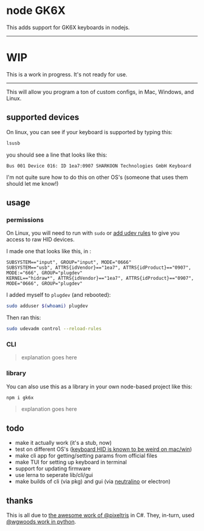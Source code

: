 # node GK6X

This adds support for GK6X keyboards in nodejs.

--- 

# WIP

This is a work in progress. It's not ready for use.

---

This will allow you program a ton of custom configs, in Mac, Windows, and Linux.

## supported devices

On linux, you can see if your keyboard is supported by typing this:

```sh
lsusb
```

you should see a line that looks like this:

```
Bus 001 Device 016: ID 1ea7:0907 SHARKOON Technologies GmbH Keyboard
```

I'm not quite sure how to do this on other OS's (someone that uses them should let me know!)

## usage

### permissions

On Linux, you will need to run with `sudo` or [add udev rules](https://github.com/node-hid/node-hid#udev-device-permissions) to give you access to raw HID devices.

I made one that looks like this, in :

```
SUBSYSTEM=="input", GROUP="input", MODE="0666"
SUBSYSTEM=="usb", ATTRS{idVendor}=="1ea7", ATTRS{idProduct}=="0907", MODE:="666", GROUP="plugdev"
KERNEL=="hidraw*", ATTRS{idVendor}=="1ea7", ATTRS{idProduct}=="0907", MODE="0666", GROUP="plugdev"
```

I added myself to `plugdev` (and rebooted):

```sh
sudo adduser $(whoami) plugdev
```

Then ran this:

```sh
sudo udevadm control --reload-rules
```

### CLI

> explanation goes here

### library

You can also use this as a library in your own node-based project like this:

```sh
npm i gk6x
```

> explanation goes here

## todo

- make it actually work (it's a stub, now)
- test on different OS's ([keyboard HID is known to be weird on mac/win](https://github.com/node-hid/node-hid#devices-node-hid-cannot-read))
- make cli app for getting/setting params from official files
- make TUI for setting up keyboard in terminal
- support for updating firmware
- use lerna to seperate lib/cli/gui
- make builds of cli (via pkg) and gui (via [neutralino](https://neutralino.js.org/) or electron)

## thanks

This is all due to [the awesome work of @pixeltris](https://github.com/pixeltris/GK6X) in C#. They, in-turn, used [@wgwoods work in python](https://github.com/wgwoods/gk64-python).